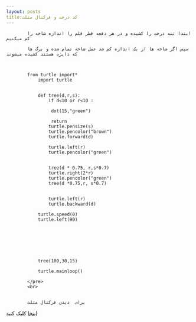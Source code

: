 ```yaml
---
layout: posts
title:کد درخت و فرکتال مثلث 
---
```



<html>
    <head>
        <title>tree</title>


    
         
        
            ابتدا تنه درخت را کشیده و در هر دفعه قطر قلم را اندازه شاخه را کم میکنیم
            
            سپس اگر شاخه ها از یک اندازه کم شد عمل شاخه تمام شده و برگ ها که دایره هستند کشیده میشوند
            
            

            from turtle import*
                import turtle
                
                
                def tree(d,r,s):
                    if d<10 or r<10 :
                     
                     dot(15,"green")
                
                     return
                    turtle.pensize(s)
                    turtle.pencolor("brown")
                    turtle.forward(d)       
                
                    turtle.left(r)
                    turtle.pencolor("green")
                
                    
                    tree(d * 0.75, r,s*0.7)
                    turtle.right(2*r)
                    turtle.pencolor("green")
                    tree(d *0.75,r, s*0.7)
                    
                
                    turtle.left(r)
                    turtle.backward(d)
                
                turtle.speed(0)
                turtle.left(90)
                
                
                
                    
                
                
                
                tree(100,30,15)
                
                turtle.mainloop()

            </pre>
            <br>


            برای  دیدن فرکتال مثلث

 <a href="file:///C:/Users/user/git/FC02031/s8/x.html"> اینجا</a>
 کلیک کنید 
 </div>     
    </body>
</html>